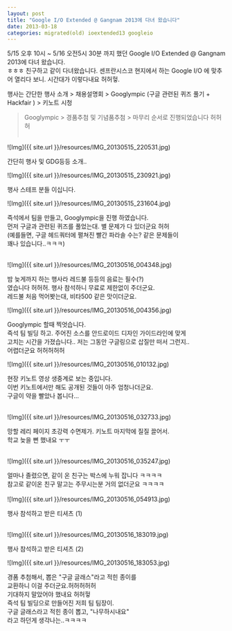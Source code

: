 ```yaml
---
layout: post
title: "Google I/O Extended @ Gangnam 2013에 다녀 왔습니다"
date: 2013-03-18
categories: migrated(old) ioextended13 googleio
---
```


5/15 오후 10시 ~ 5/16 오전5시 30분 까지 했던 Google I/O Extended @ Gangnam 2013에 다녀 왔습니다.<br>
ㅎㅎㅎ 친구하고 같이 다녀왔습니다. 센프란시스코 현지에서 하는 Google I/O 에 맞추어 열리다 보니. 시간대가 이렇다내요 허허헣. <br>

행사는 간단한 행사 소개 > 채용설명회 > Googlympic (구글 관련된 퀴즈 풀기 + Hackfair ) > 키노트 시청 <br>
 > Googlympic > 경품추첨 및 기념품추첨 > 마무리 순서로 진행되었습니다 허허허<br><br>

![Img]({{ site.url }}/resources/IMG_20130515_220531.jpg)


간단히 행사 및 GDG등등 소개..<br>

![Img]({{ site.url }}/resources/IMG_20130515_230921.jpg)

행사 스테프 분들 이십니다.<br>

![Img]({{ site.url }}/resources/IMG_20130515_231604.jpg)


즉석에서 팀을 만들고, Googlympic을 진행 하였습니다.<br>
먼저 구글과 관련된 퀴즈를 풀었는대. 별 문제가 다 있더군요 허허<br>
(예를들면, 구글 헤드쿼터에 펼쳐진 빨간 파라솔 수는? 같은 문제들이<br>
꽤나 있습니다..ㅋㅋㅋ)<br><br>

![Img]({{ site.url }}/resources/IMG_20130516_004348.jpg)


밤 늦게까지 하는 행사라 레드불 등등의 음료는 필수(?)<br>
였습니다 허허허. 행사 참석하니 무료로 제한없이 주더군요.<br>
레드불 처음 먹어봣는대, 비타500 같은 맛이더군요.<br>

![Img]({{ site.url }}/resources/IMG_20130516_004356.jpg)

Googlympic 할때 찍엇습니다.<br>
즉석 팀 빌딩 하고. 주어진 소스를 안드로이드 디자인 가이드라인에 맞게<br>
고치는 시간을 가졌습니다.. 저는 그동안 구글링으로 삽질만 떠서 그런지..<br>
어렵더군요 허허허허허<br>

![Img]({{ site.url }}/resources/IMG_20130516_010132.jpg)

현장 키노트 영상 생중계로 보는 중입니다.<br>
이번 키노트에서만 해도 공개된 것들이 아주 엄청나더군요.<br>
구글이 약을 빨았나 봅니다...<br><br>

![Img]({{ site.url }}/resources/IMG_20130516_032733.jpg)

망할 레리 페이지 초강력 수면제가. 키노트 마지막에 질질 끌어서.<br>
학교 늦을 뻔 했내요 ㅜㅜ<br><br>

![Img]({{ site.url }}/resources/IMG_20130516_035247.jpg)

얼마나 졸렸으면, 같이 온 친구는 박스에 누워 잡니다 ㅋㅋㅋㅋ<br>
참고로 같이온 친구 말고는 주무시는분 거의 없더군요 ㅋㅋㅋㅋ<br>
<br>
![Img]({{ site.url }}/resources/IMG_20130516_054913.jpg)

행사 참석하고 받은 티셔츠 (1)<br><br>

![Img]({{ site.url }}/resources/IMG_20130516_183019.jpg)


행사 참석하고 받은 티셔츠 (2)<br>

![Img]({{ site.url }}/resources/IMG_20130516_183053.jpg)

경품 추첨해서, 뽑은 "구글 글래스"라고 적힌 종이를<br>
 교환하니 이걸 주더군요.허허허허허<br>
기대하지 말았어야 했내요 허허헣<br>
즉석 팀 빌딩으로 만들어진 저희 팀 팀장이.<br>
구글 글래스라고 적힌 종이 뽑고, "나무하시내요"<br>
라고 하던게 생각나는..ㅋㅋㅋㅋ<br>
